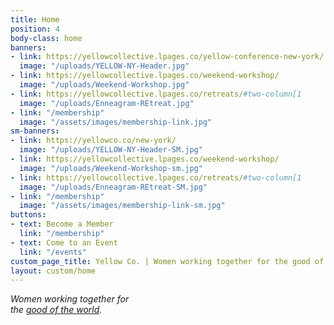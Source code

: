 ```yaml
---
title: Home
position: 4
body-class: home
banners:
- link: https://yellowcollective.lpages.co/yellow-conference-new-york/
  image: "/uploads/YELLOW-NY-Header.jpg"
- link: https://yellowcollective.lpages.co/weekend-workshop/
  image: "/uploads/Weekend-Workshop.jpg"
- link: https://yellowcollective.lpages.co/retreats/#two-column[1
  image: "/uploads/Enneagram-REtreat.jpg"
- link: "/membership"
  image: "/assets/images/membership-link.jpg"
sm-banners:
- link: https://yellowco.co/new-york/
  image: "/uploads/YELLOW-NY-Header-SM.jpg"
- link: https://yellowcollective.lpages.co/weekend-workshop/
  image: "/uploads/Weekend-Workshop-sm.jpg"
- link: https://yellowcollective.lpages.co/retreats/#two-column[1
  image: "/uploads/Enneagram-REtreat-SM.jpg"
- link: "/membership"
  image: "/assets/images/membership-link-sm.jpg"
buttons:
- text: Become a Member
  link: "/membership"
- text: Come to an Event
  link: "/events"
custom_page_title: Yellow Co. | Women working together for the good of the world.
layout: custom/home
---
```


<em>Women working together for <br class="hidden-xs-down"> the <u>good of the world</u>.</em>
